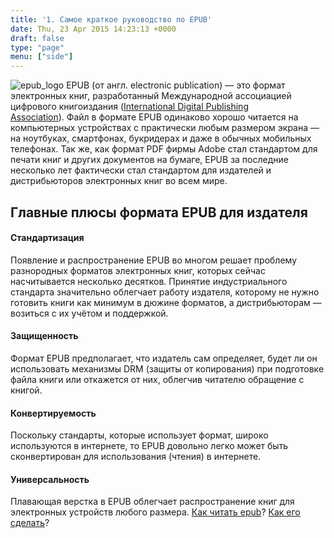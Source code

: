 ```yaml
---
title: '1. Самое краткое руководство по EPUB'
date: Thu, 23 Apr 2015 14:23:13 +0000
draft: false
type: "page"
menu: ["side"]
---
```


![epub_logo](/img/epub_logo.gif) EPUB (от англ. electronic publication) — это формат электронных книг, разработанный Международной ассоциацией цифрового книгоиздания ([International Digital Publishing Association](http://idpf.org)). Файл в формате EPUB одинаково хорошо читается на компьютерных устройствах с практически любым размером экрана — на ноутбуках, смартфонах, букридерах и даже в обычных мобильных телефонах. Так же, как формат PDF фирмы Adobe стал стандартом для печати книг и других документов на бумаге, EPUB за последние несколько лет фактически стал стандартом для издателей и дистрибьюторов электронных книг во всем мире.

Главные плюсы формата EPUB для издателя
---------------------------------------

#### Стандартизация

Появление и распространение EPUB во многом решает проблему разнородных форматов электронных книг, которых сейчас насчитывается несколько десятков. Принятие индустриального стандарта значительно облегчает работу издателя, которому не нужно готовить книги как минимум в дюжине форматов, а дистрибьюторам — возиться с их учётом и поддержкой.

#### Защищенность

Формат EPUB предполагает, что издатель сам определяет, будет ли он использовать механизмы DRM (защиты от копирования) при подготовке файла книги или откажется от них, облегчив читателю обращение с книгой.

#### Конвертируемость

Поскольку стандарты, которые использует формат, широко используются в интернете, то EPUB довольно легко может быть сконвертирован для использования (чтения) в интернете.

#### Универсальность

Плавающая верстка в EPUB облегчает распространение книг для электронных устройств любого размера. [Как читать epub](/pages/page_read_epub/)? [Как его сделать](/pages/page_make_epub)?
